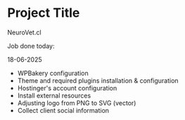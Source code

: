 # Project Title

NeuroVet.cl

Job done today:

18-06-2025

- WPBakery configuration
- Theme and required plugins installation & configuration
- Hostinger's account configuration
- Install external resources
- Adjusting logo from PNG to SVG (vector)
- Collect client social information
